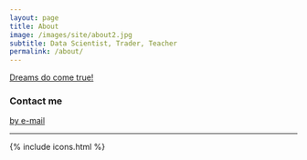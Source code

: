 ```yaml
---
layout: page
title: About
image: /images/site/about2.jpg
subtitle: Data Scientist, Trader, Teacher
permalink: /about/
---
```

[Dreams do come true!](http://www.nba.com/sixers/news/sixers-bolster-analytics-and-strategy-staff/)

### Contact me

[by e-mail](mailto:michael@mdlai.com)
<hr />
{% include icons.html %}
